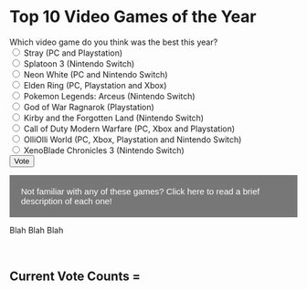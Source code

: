  <html>
  <head>
    <title>Top 10 Video Games of the Year</title>
  </head>
  <body>
    <h1>Top 10 Video Games of the Year</h1>
    <form>
      <label>Which video game do you think was the best this year?</label><br>
      <input type="radio" name="vote" value="1) "> Stray (PC and Playstation)<br>
      <input type="radio" name="vote" value="2) "> Splatoon 3 (Nintendo Switch)<br>
      <input type="radio" name="vote" value="3) "> Neon White (PC and Nintendo Switch)<br>
      <input type="radio" name="vote" value="4) "> Elden Ring (PC, Playstation and Xbox)<br>
      <input type="radio" name="vote" value="5) "> Pokemon Legends: Arceus (Nintendo Switch)<br>
      <input type="radio" name="vote" value="6) "> God of War Ragnarok (Playstation)<br>
      <input type="radio" name="vote" value="7) "> Kirby and the Forgotten Land (Nintendo Switch)<br>
      <input type="radio" name="vote" value="8) "> Call of Duty Modern Warfare (PC, Xbox and Playstation)<br>
      <input type="radio" name="vote" value="9) "> OlliOlli World (PC, Xbox, Playstation and Nintendo Switch)<br>
      <input type="radio" name="vote" value="10) "> XenoBlade Chronicles 3 (Nintendo Switch)<br>
      <input type="submit" value="Vote">
    </form>

<meta name="viewport" content="width=device-width, initial-scale=1">
<style>
.collapsible {
  background-color: #777;
  color: white;
  cursor: pointer;
  padding: 20px;
  width: 100%;
  border: none;
  text-align: left;
  outline: none;
  font-size: 15px;
}

</style>
</head>
<body>

<button type="button" class="collapsible">Not familiar with any of these games? Click here to read a brief description of each one!</button>
<div class="content">
  <p>Blah Blah Blah</p>
</div>

<script>
var coll = document.getElementsByClassName("collapsible");
var i;

for (i = 0; i < coll.length; i++) {
  coll[i].addEventListener("click", function() {
    this.classList.toggle("active");
    var content = this.nextElementSibling;
    if (content.style.display === "block") {
      content.style.display = "none";
    } else {
      content.style.display = "block";
    }
  });
}
</script>

</body>
    <br>
    <h2>Current Vote Counts = </h2>
    <div id="vote-counts">
      <!-- Vote counts will be displayed here -->
    </div>
  </body>
</html>




 

